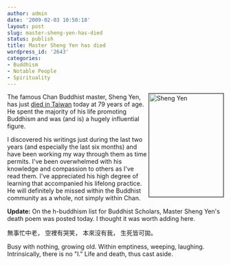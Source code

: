 ```yaml
---
author: admin
date: '2009-02-03 10:50:18'
layout: post
slug: master-sheng-yen-has-died
status: publish
title: Master Sheng Yen has died
wordpress_id: '2643'
categories:
- Buddhism
- Notable People
- Spirituality
---
```

<a href="http://www.flickr.com/photos/albill/3250339511/" title="Sheng Yen"><img src="http://farm4.static.flickr.com/3050/3250339511_536d7ceef2_m.jpg" align="right" border="1" width="173" height="240" alt="Sheng Yen" /></a> The famous Chan Buddhist master, Sheng Yen, has just <a href="http://news.xinhuanet.com/english/2009-02/03/content_10758515.htm">died in Taiwan</a> today at 79 years of age. He spent the majority of his life promoting Buddhism and was (and is) a hugely influential figure.

I discovered his writings just during the last two years (and especially the last six months) and have been working my way through them as time permits. I've been overwhelmed with his knowledge and compassion to others as I've read them. I've appreciated his high degree of learning that accompanied his lifelong practice. He will definitely be missed within the Buddhist community as a whole, not simply within Chan. 

<strong>Update:</strong> On the h-buddhism list for Buddhist Scholars, Master Sheng Yen's death poem was posted today. I thought it was worth adding here.

無事忙中老，
空裡有哭笑，
本來沒有我，
生死皆可拋。

Busy with nothing, growing old.
Within emptiness, weeping, laughing.
Intrinsically, there is no "I."
Life and death, thus cast aside.<br clear="all">
